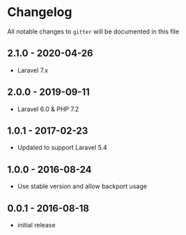 # Changelog

All notable changes to `gitter` will be documented in this file

## 2.1.0 - 2020-04-26

- Laravel 7.x

## 2.0.0 - 2019-09-11

- Laravel 6.0 & PHP 7.2

## 1.0.1 - 2017-02-23

- Updated to support Laravel 5.4

## 1.0.0 - 2016-08-24

- Use stable version and allow backport usage

## 0.0.1 - 2016-08-18

- initial release
